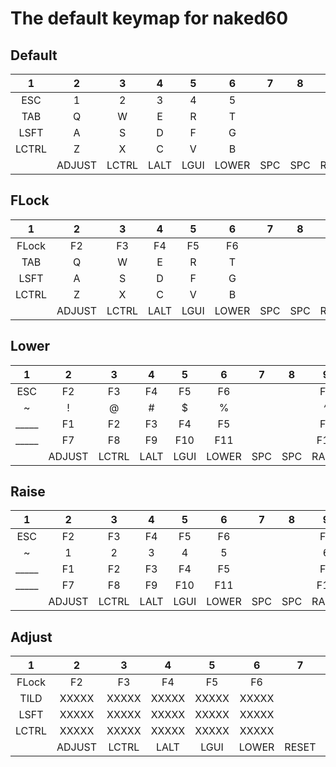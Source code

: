 # The default keymap for naked60

## Default
|  1   |  2   |  3   |  4   |  5   |  6   |  7   |  8   |  9   |  10  |  11  |  12  |  13  |  14  |
|:----:|:----:|:----:|:----:|:----:|:----:|:----:|:----:|:----:|:----:|:----:|:----:|:----:|:----:|
|  ESC |     1|     2|     3|     4|     5|      |      |     6|     7|     8|     9|     0|  BSPC|
|  TAB |     Q|     W|     E|     R|     T|      |      |     Y|     U|     I|     O|     P|    \ |
| LSFT |     A|     S|     D|     F|     G|      |      |     H|     J|     K|     L|     ;|     '|
|LCTRL |     Z|     X|     C|     V|     B|      |      |     N|     M|     ,|     .|     /|   ENT|
|      |ADJUST| LCTRL|  LALT|  LGUI| LOWER|   SPC|   SPC| RAISE|  LEFT|  DOWN|    UP| RIGHT|      |



## FLock
|  1   |  2   |  3   |  4   |  5   |  6   |  7   |  8   |  9   |  10  |  11  |  12  |  13  |  14  |
|:----:|:----:|:----:|:----:|:----:|:----:|:----:|:----:|:----:|:----:|:----:|:----:|:----:|:----:|
| FLock|    F2|    F3|    F4|    F5|    F6|      |      |    F7|    F8|    F9|   F10|   F11|  BSPC|
|  TAB |     Q|     W|     E|     R|     T|      |      |     Y|     U|     I|     O|     P|  BSLS|
| LSFT |     A|     S|     D|     F|     G|      |      |     H|     J|     K|     L|  SCLN|  QUOT|
|LCTRL |     Z|     X|     C|     V|     B|      |      |     N|     M|  COMM|   DOT|  SLSH|   ENT|
|      |ADJUST| LCTRL|  LALT|  LGUI| LOWER|   SPC|   SPC| RAISE|  LEFT|  DOWN|    UP| RIGHT|      |


## Lower
|  1   |  2   |  3   |  4   |  5   |  6   |  7   |  8   |  9   |  10  |  11  |  12  |  13  |  14  |
|:----:|:----:|:----:|:----:|:----:|:----:|:----:|:----:|:----:|:----:|:----:|:----:|:----:|:----:|
|   ESC|    F2|    F3|    F4|    F5|    F6|      |      |    F7|    F8|    F9|   F10|   F11|   F12|
|     ~|     !|     @|     #|     $|     %|      |      |     ^|     &|     *|     (|     )|   DEL|
| _____|    F1|    F2|    F3|    F4|    F5|      |      |    F6|     _|     +|     {|     }|  PIPE|
| _____|    F7|    F8|  F9|     F10|   F11|      |      |   F12| SNUHS| SNUBS|     ,|     .| _____|
|      |ADJUST| LCTRL|  LALT|  LGUI| LOWER|   SPC|   SPC| RAISE|  MNXT|  VOLD|  VOLU|  MPLY|      |


## Raise
|  1   |  2   |  3   |  4   |  5   |  6   |  7   |  8   |  9   |  10  |  11  |  12  |  13  |  14  |
|:----:|:----:|:----:|:----:|:----:|:----:|:----:|:----:|:----:|:----:|:----:|:----:|:----:|:----:|
|   ESC|    F2|    F3|    F4|    F5|    F6|      |      |    F7|    F8|    F9|   F10|   F11|   F12|
|     ~|     1|     2|     3|     4|     5|      |      |     6|     7|     8|     9|     0|   DEL|
| _____|    F1|    F2|    F3|    F4|    F5|      |      |    F6|     -|     =|     [|     ]|  BSLS|
| _____|    F7|    F8|    F9|   F10|   F11|      |      |   F12|  NUHS|  NUBS|     ,|     .| _____|
|      |ADJUST| LCTRL|  LALT|  LGUI| LOWER|   SPC|   SPC| RAISE|  MNXT|  VOLD|  VOLU|  MPLY|      |



## Adjust
|  1   |  2   |  3   |  4   |  5   |  6   |  7   |  8   |  9   |  10  |  11  |  12  |  13  |  14  |
|:----:|:----:|:----:|:----:|:----:|:----:|:----:|:----:|:----:|:----:|:----:|:----:|:----:|:----:|
| FLock|    F2|    F3|    F4|    F5|    F6|      |      |    F7|    F8|    F9|   F10|   F11|   F12|
|  TILD| XXXXX| XXXXX| XXXXX| XXXXX| XXXXX|      |      | XXXXX|  BTN1|  MS_U|  BTN2| XXXXX|Alt+PSCR|
|  LSFT| XXXXX| XXXXX| XXXXX| XXXXX| XXXXX|      |      | XXXXX|  MS_L|  MS_D|  MS_R| XXXXX|  PSCR|
| LCTRL| XXXXX| XXXXX| XXXXX| XXXXX| XXXXX|      |      | XXXXX| XXXXX| XXXXX| XXXXX| XXXXX| C+A+D|
|      |ADJUST| LCTRL|  LALT|  LGUI| LOWER| RESET| RESET| RAISE|  MNXT|  VOLD|  VOLU|  MPLY|      |

